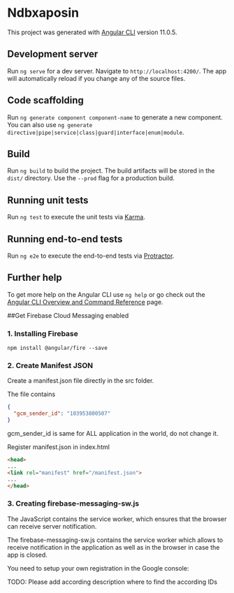 # Ndbxaposin

This project was generated with [Angular CLI](https://github.com/angular/angular-cli) version 11.0.5.

## Development server

Run `ng serve` for a dev server. Navigate to `http://localhost:4200/`. The app will automatically reload if you change any of the source files.

## Code scaffolding

Run `ng generate component component-name` to generate a new component. You can also use `ng generate directive|pipe|service|class|guard|interface|enum|module`.

## Build

Run `ng build` to build the project. The build artifacts will be stored in the `dist/` directory. Use the `--prod` flag for a production build.

## Running unit tests

Run `ng test` to execute the unit tests via [Karma](https://karma-runner.github.io).

## Running end-to-end tests

Run `ng e2e` to execute the end-to-end tests via [Protractor](http://www.protractortest.org/).

## Further help

To get more help on the Angular CLI use `ng help` or go check out the [Angular CLI Overview and Command Reference](https://angular.io/cli) page.

##Get Firebase Cloud Messaging enabled

### 1. Installing Firebase

```
npm install @angular/fire --save
```

### 2. Create Manifest JSON

Create a manifest.json file directly in the src folder.

The file contains

```JSON
{
  "gcm_sender_id": "103953800507"
}
```
gcm_sender_id is same for ALL application in the world, do not change it.


Register manifest.json in index.html

```html
<head>
...
<link rel="manifest" href="/manifest.json">
...
</head>
```
### 3. Creating firebase-messaging-sw.js

The JavaScript contains the service worker, which ensures that the browser
can receive server notification.

The firebase-messaging-sw.js contains the service worker which allows to 
receive notification in the application as well as in the browser in case the
app is closed.

You need to setup your own registration in the Google console:

TODO: Please add according description where to find the according IDs





